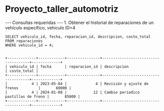 # Proyecto_taller_automotriz

--- Consultas requeridas
--- 1. Obtener el historial de reparaciones de un vehículo específico, vehiculo ID=4

~~~mysql
SELECT vehiculo_id, fecha, reparacion_id, descripcion, costo_total
FROM reparaciones
WHERE vehiculo_id = 4;


+-------------+------------+---------------+-------------------------------------+-------------+
| vehiculo_id | fecha      | reparacion_id | descripcion                         | costo_total |
+-------------+------------+---------------+-------------------------------------+-------------+
|           4 | 2023-05-04 |             4 | Revisión y ajuste de frenos         |       60000 |
|           4 | 2024-01-08 |            12 | Cambio periodico pastillas de freno |       85000 |
+-------------+------------+---------------+-------------------------------------+-------------+
~~~


